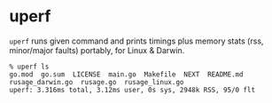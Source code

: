 uperf
=====

`uperf` runs given command and prints timings plus memory stats (rss, minor/major faults) portably,
for Linux & Darwin.

```
% uperf ls
go.mod  go.sum  LICENSE  main.go  Makefile  NEXT  README.md  rusage_darwin.go  rusage.go  rusage_linux.go
uperf: 3.316ms total, 3.12ms user, 0s sys, 2948k RSS, 95/0 flt
```


